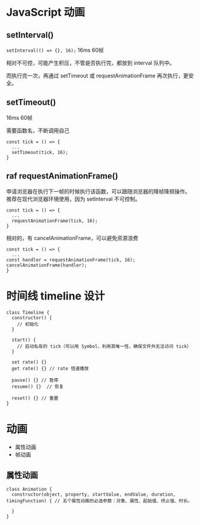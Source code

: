 # JavaScript 动画

## setInterval()
`setInterval(() => {}, 16);`
16ms 60帧

相对不可控，可能产生积压，不管是否执行完，都放到 interval 队列中。

而执行完一次，再通过 setTimeout 或 requestAnimationFrame 再次执行，更安全。


## setTimeout()
16ms 60帧

需要函数名，不断调用自己
```
const tick = () => {
  ...
  setTimeout(tick, 16);
}
```

## raf requestAnimationFrame()
申请浏览器在执行下一帧的时候执行该函数，可以跟随浏览器的降帧降频操作。
推荐在现代浏览器环境使用，因为 setInterval 不可控制。
```
const tick = () => {
  ...
  requestAnimationFrame(tick, 16);
}
```

相对的，有 cancelAnimationFrame，可以避免资源浪费
```
const tick = () => {
  ...
const handler = requestAnimationFrame(tick, 16);
cancelAnimationFrame(handler);
}
```

# 时间线 timeline 设计

```
class Timeline {
  constructor() {
    // 初始化
  }
  
  start() {
    // 启动私有的 tick（可以用 Symbol，利用其唯一性，确保文件外无法访问 tick）
  }
  
  set rate() {}
  get rate() {} // rate 倍速播放
  
  pause() {} // 暂停
  resume() {}  // 恢复
  
  reset() {} // 重置
}
```

# 动画
* 属性动画
* 帧动画

## 属性动画
```
class Animation {
  constructor(object, property, startValue, endValue, duration, timingFunction) { // 五个属性动画的必选参数：对象、属性、起始值、终止值、时长。
  
  }
}
```
